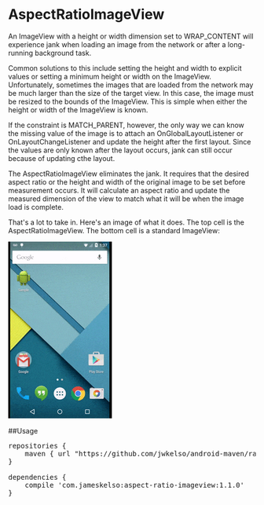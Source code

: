 # AspectRatioImageView

An ImageView with a height or width dimension set to WRAP_CONTENT will experience jank when loading an image from the network or after a long-running background task.

Common solutions to this include setting the height and width to explicit values or setting a minimum height or width on the ImageView. Unfortunately, sometimes the images that are loaded from the network may be much larger than the size of the target view. In this case, the image must be resized to the bounds of the ImageView. This is simple when either the height or width of the ImageView is known.

If the constraint is MATCH_PARENT, however, the only way we can know the missing value of the image is to attach an OnGlobalLayoutListener or OnLayoutChangeListener and update the height after the first layout. Since the values are only known after the layout occurs, jank can still occur because of updating cthe layout.

The AspectRatioImageView eliminates the jank. It requires that the desired aspect ratio or the height and width of the original image to be set before measurement occurs. It will calculate an aspect ratio and update the measured dimension of the view to match what it will be when the image load is complete.

That's a lot to take in. Here's an image of what it does. The top cell is the AspectRatioImageView. The bottom cell is a standard ImageView:

![alt text](loading.gif?raw=true  "Demonstration Image")

##Usage
<pre>repositories {
    maven { url "https://github.com/jwkelso/android-maven/raw/master/" }
}

dependencies {
    compile 'com.jameskelso:aspect-ratio-imageview:1.1.0'
}
</pre>